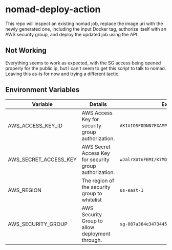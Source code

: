 # nomad-deploy-action

This repo will inspect an existing nomad job, replace the image uri with the newly generated one, including the input Docker tag, authorize itself with an AWS security group, and deploy the updated job using the API

## Not Working

Everything seems to work as expected, with the SG access being opened properly for the public ip, but I can't seem to get this script to talk to nomad.  Leaving this as-is for now and trying a different tactic.

## Environment Variables

| Variable              | Details                                                  | Example                                              |
|-----------------------|----------------------------------------------------------|------------------------------------------------------|
| AWS_ACCESS_KEY_ID     | AWS Access Key for security group authorization.         | `AKIAIOSFODNN7EXAMPLE`                               |
| AWS_SECRET_ACCESS_KEY | AWS Secret Access Key for security group authorization.  | `wJalrXUtnFEMI/K7MDENG/bPxRfiCYEXAMPLEKEY`           |
| AWS_REGION            | The region of the security group to whitelist            | `us-east-1`                                          |
| AWS_SECURITY_GROUP    | AWS Security Group to allow deployment through.          | `sg-087a364e3473445852`                              |
